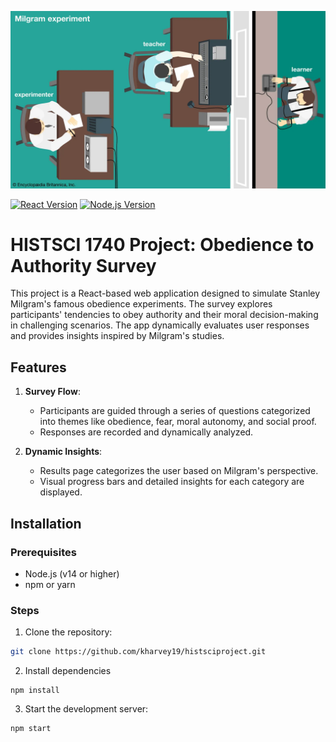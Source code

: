 ![Alt Text](milgrim.png "Milgrim picture")

[![React Version](https://img.shields.io/badge/React-18.0.0-blue.svg)](https://reactjs.org/)
[![Node.js Version](https://img.shields.io/badge/Node.js-14.0.0+-green.svg)](https://nodejs.org/)

# HISTSCI 1740 Project: Obedience to Authority Survey


This project is a React-based web application designed to simulate Stanley Milgram's famous obedience experiments. The survey explores participants' tendencies to obey authority and their moral decision-making in challenging scenarios. The app dynamically evaluates user responses and provides insights inspired by Milgram's studies.


## **Features**

1. **Survey Flow**:
   - Participants are guided through a series of questions categorized into themes like obedience, fear, moral autonomy, and social proof.
   - Responses are recorded and dynamically analyzed.

2. **Dynamic Insights**:
   - Results page categorizes the user based on Milgram's perspective.
   - Visual progress bars and detailed insights for each category are displayed.

## **Installation**

### **Prerequisites**
- Node.js (v14 or higher)
- npm or yarn

### **Steps**
1. Clone the repository:
```bash
git clone https://github.com/kharvey19/histsciproject.git
```
2. Install dependencies
```
npm install
```
3. Start the development server:
```
npm start
```

